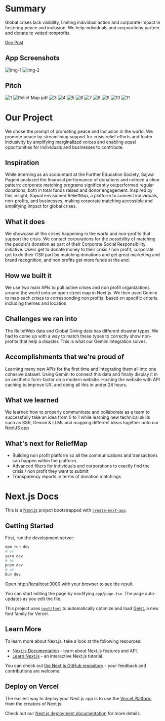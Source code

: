 # Summary
Global crises lack visibility, limiting individual action and corporate impact in fostering peace and inclusion. We help individuals and corporations partner and donate to vetted nonprofits.

[Dev Post](https://devpost.com/software/relief-map)

## App Screenshots
![img-1](https://github.com/user-attachments/assets/f906d747-091b-4287-b48b-9faaf830a43b)
![img-2](https://github.com/user-attachments/assets/3ca34e4e-f23f-433c-8a6a-d5c22d5ce309)


## Pitch
![1](https://github.com/user-attachments/assets/c1e558a2-bc84-487a-aebd-9a51068fa2c7)
![Relief Map  pdf](https://github.com/user-attachments/assets/68f932f5-0bea-4dc5-a5b5-95201608f6b7)
![3](https://github.com/user-attachments/assets/dededfe6-aa75-4486-968b-5bfe10775d36)
![4](https://github.com/user-attachments/assets/c3391835-6a3c-4802-94c1-9795b800d779)
![5](https://github.com/user-attachments/assets/b7378ed0-9649-4d48-8952-3bc13cfe2e47)
![6](https://github.com/user-attachments/assets/70f4b8e4-6a4d-4a70-b6a2-aaa30b981d4d)
![7](https://github.com/user-attachments/assets/5d1e2cc9-2059-47a7-885d-6baf61b67ff1)
![8](https://github.com/user-attachments/assets/36be5850-6b8f-451a-a8eb-d92ad0631912)
![9](https://github.com/user-attachments/assets/08a0f06d-0d9c-4a36-a6aa-c5d4f63eaae0)
![10](https://github.com/user-attachments/assets/236ed178-d29c-42eb-9c2b-1b9e69ef66e9)
![11](https://github.com/user-attachments/assets/dc80bc69-d9e5-41f9-9474-014794640e29)


# Our Project
We chose the prompt of promoting peace and inclusion in the world. We promote peace by streamlining support for crisis relief efforts and foster inclusivity by amplifying marginalized voices and enabling equal opportunities for individuals and businesses to contribute.

## Inspiration

While interning as an accountant at the Further Education Society, Sajwal Pageni analyzed the financial performance of donations and noticed a clear pattern: corporate matching programs significantly outperformed regular donations, both in total funds raised and donor engagement. Inspired by this insight, Sajwal envisioned ReliefMap, a platform to connect individuals, non-profits, and businesses, making corporate matching accessible and amplifying impact for global crises.

## What it does
We showcase all the crises happening in the world and non-profits that support the crisis. We contact corporations for the possibility of matching the people's donation as part of their Corporate Social Responsibility initiative. Users get to donate money to their crisis / non profit, corporate get to do their CSR part by matching donations and get great marketing and brand recognition, and non profits get more funds at the end.


## How we built it
We use two main APIs to pull active crises and non profit organizations around the world onto an open street map in Next.js. We then used Gemini to map each crises to corresponding non profits, based on specific criteria including themes and location.

## Challenges we ran into
The ReliefWeb data and Global Giving data has different disaster types. We had to come up with a way to match these types to correctly show non-profits that help a disaster. This is what our Gemini integration solves.

## Accomplishments that we're proud of
Learning many new APIs for the first time and integrating them all into one cohesive dataset. Using Gemini to connect this data and finally display it in an aesthetic form-factor on a modern website.
Hosting the website with API caching to improve UX, and doing all this in under 24 hours.

## What we learned
We learned how to properly communicate and collaborate as a team to successfully take an idea from 0 to 1 while learning new technical skills such as SSR, Gemini & LLMs and mapping different ideas together onto our NextJS app


## What's next for ReliefMap
- Building non profit platform so all the communications and transactions can happen within the platform.
- Advanced filters for individuals and corporations to exactly find the crisis / non profit they want to submit
- Transparency reports in terms of donation matchings


# Next.js Docs
This is a [Next.js](https://nextjs.org) project bootstrapped with [`create-next-app`](https://nextjs.org/docs/app/api-reference/cli/create-next-app).

## Getting Started

First, run the development server:

```bash
npm run dev
# or
yarn dev
# or
pnpm dev
# or
bun dev
```

Open [http://localhost:3000](http://localhost:3000) with your browser to see the result.

You can start editing the page by modifying `app/page.tsx`. The page auto-updates as you edit the file.

This project uses [`next/font`](https://nextjs.org/docs/app/building-your-application/optimizing/fonts) to automatically optimize and load [Geist](https://vercel.com/font), a new font family for Vercel.

## Learn More

To learn more about Next.js, take a look at the following resources:

- [Next.js Documentation](https://nextjs.org/docs) - learn about Next.js features and API.
- [Learn Next.js](https://nextjs.org/learn) - an interactive Next.js tutorial.

You can check out [the Next.js GitHub repository](https://github.com/vercel/next.js) - your feedback and contributions are welcome!

## Deploy on Vercel

The easiest way to deploy your Next.js app is to use the [Vercel Platform](https://vercel.com/new?utm_medium=default-template&filter=next.js&utm_source=create-next-app&utm_campaign=create-next-app-readme) from the creators of Next.js.

Check out our [Next.js deployment documentation](https://nextjs.org/docs/app/building-your-application/deploying) for more details.
